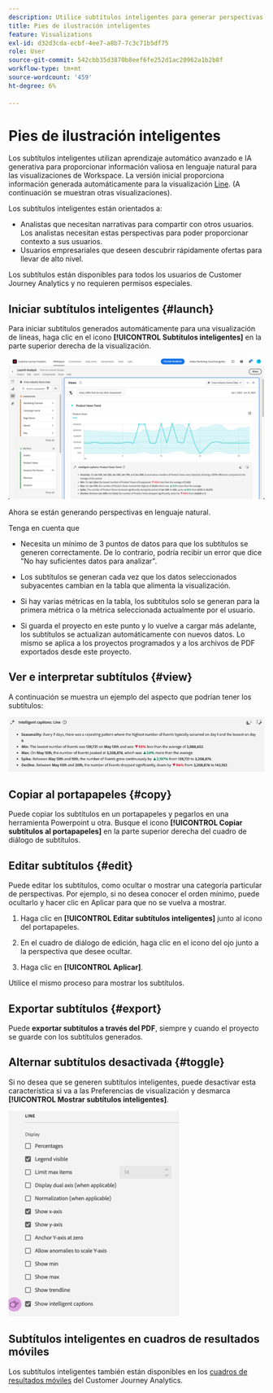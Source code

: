 ```yaml
---
description: Utilice subtítulos inteligentes para generar perspectivas en lenguaje natural y mostrar rápidamente las tendencias dentro de las visualizaciones.
title: Pies de ilustración inteligentes
feature: Visualizations
exl-id: d32d3cda-ecbf-4ee7-a8b7-7c3c71b5df75
role: User
source-git-commit: 542cbb35d3870b8eef6fe252d1ac20962a1b2b8f
workflow-type: tm+mt
source-wordcount: '459'
ht-degree: 6%

---
```


# Pies de ilustración inteligentes

Los subtítulos inteligentes utilizan aprendizaje automático avanzado e IA generativa para proporcionar información valiosa en lenguaje natural para las visualizaciones de Workspace. La versión inicial proporciona información generada automáticamente para la visualización [Line](line.md). (A continuación se muestran otras visualizaciones).

Los subtítulos inteligentes están orientados a:

* Analistas que necesitan narrativas para compartir con otros usuarios. Los analistas necesitan estas perspectivas para poder proporcionar contexto a sus usuarios.
* Usuarios empresariales que deseen descubrir rápidamente ofertas para llevar de alto nivel.

Los subtítulos están disponibles para todos los usuarios de Customer Journey Analytics y no requieren permisos especiales.

## Iniciar subtítulos inteligentes {#launch}

Para iniciar subtítulos generados automáticamente para una visualización de líneas, haga clic en el icono **[!UICONTROL Subtítulos inteligentes]** en la parte superior derecha de la visualización.

![Iniciar análisis con los subtítulos inteligentes para la tendencia de vistas de productos. ](assets/intell-caps-1.png)

Ahora se están generando perspectivas en lenguaje natural.

Tenga en cuenta que

* Necesita un mínimo de 3 puntos de datos para que los subtítulos se generen correctamente. De lo contrario, podría recibir un error que dice &quot;No hay suficientes datos para analizar&quot;.

* Los subtítulos se generan cada vez que los datos seleccionados subyacentes cambian en la tabla que alimenta la visualización.

* Si hay varias métricas en la tabla, los subtítulos solo se generan para la primera métrica o la métrica seleccionada actualmente por el usuario.

* Si guarda el proyecto en este punto y lo vuelve a cargar más adelante, los subtítulos se actualizan automáticamente con nuevos datos. Lo mismo se aplica a los proyectos programados y a los archivos de PDF exportados desde este proyecto.

## Ver e interpretar subtítulos {#view}

A continuación se muestra un ejemplo del aspecto que podrían tener los subtítulos:

![Subtítulos inteligentes para la visualización de líneas que incluyen Estacionalidad, Mínimo, Máximo, Pico y Rechazar.](assets/captions.png)

## Copiar al portapapeles {#copy}

Puede copiar los subtítulos en un portapapeles y pegarlos en una herramienta Powerpoint u otra. Busque el icono **[!UICONTROL Copiar subtítulos al portapapeles]** en la parte superior derecha del cuadro de diálogo de subtítulos.

## Editar subtítulos {#edit}

Puede editar los subtítulos, como ocultar o mostrar una categoría particular de perspectivas. Por ejemplo, si no desea conocer el orden mínimo, puede ocultarlo y hacer clic en Aplicar para que no se vuelva a mostrar.

1. Haga clic en **[!UICONTROL Editar subtítulos inteligentes]** junto al icono del portapapeles.

1. En el cuadro de diálogo de edición, haga clic en el icono del ojo junto a la perspectiva que desee ocultar.

1. Haga clic en **[!UICONTROL Aplicar]**.

Utilice el mismo proceso para mostrar los subtítulos.

## Exportar subtítulos {#export}

Puede **exportar subtítulos a través del PDF**, siempre y cuando el proyecto se guarde con los subtítulos generados.

## Alternar subtítulos desactivada {#toggle}

Si no desea que se generen subtítulos inteligentes, puede desactivar esta característica si va a las Preferencias de visualización y desmarca **[!UICONTROL Mostrar subtítulos inteligentes]**.

![Opciones de visualización de líneas que muestran la opción de desactivar Mostrar subtítulos inteligentes.](assets/toggle-captions.png)

## Subtítulos inteligentes en cuadros de resultados móviles

Los subtítulos inteligentes también están disponibles en los [cuadros de resultados móviles](https://experienceleague.adobe.com/es/docs/analytics-platform/using/cja-dashboards/manage-scorecard#captions) del Customer Journey Analytics.